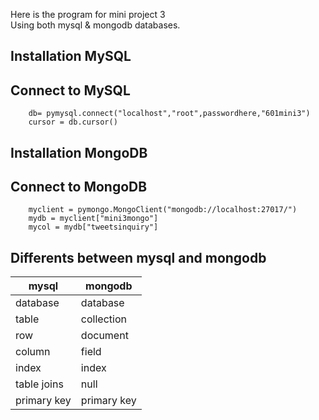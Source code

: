 Here is the program for mini project 3<br>
Using both mysql & mongodb databases.<br>

Installation MySQL
-

Connect to MySQL
-
		db= pymysql.connect("localhost","root",passwordhere,"601mini3")  
		cursor = db.cursor()  

Installation MongoDB
-

Connect to MongoDB
-
		myclient = pymongo.MongoClient("mongodb://localhost:27017/")
		mydb = myclient["mini3mongo"]
		mycol = mydb["tweetsinquiry"]

Differents between mysql and mongodb
-
mysql                | mongodb
---------------------| ---------------------
database             | database
table                | collection
row                  | document
column               | field
index                | index
table joins          | null
primary key          | primary key
